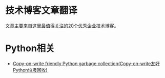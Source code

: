 # 技术博客文章翻译

文章主要来自这里[最值得关注的20个优秀企业技术博客](http://www.infoq.com/cn/articles/20-outstanding-enterprise-technology-blog)。

# Python相关

- [Copy-on-write friendly Python garbage collection(Copy-on-write友好Python垃圾回收)](/python/Copy-on-write友好的Python垃圾回收.md)
